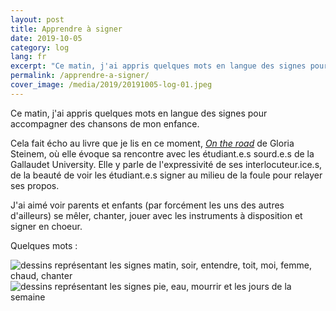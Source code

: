 ```yaml
---
layout: post
title: Apprendre à signer
date: 2019-10-05
category: log
lang: fr
excerpt: "Ce matin, j'ai appris quelques mots en langue des signes pour accompagner des chansons de mon enfance. C'était chouette."
permalink: /apprendre-a-signer/
cover_image: /media/2019/20191005-log-01.jpeg
---
```


Ce matin, j'ai appris quelques mots en langue des signes pour accompagner des chansons de mon enfance.

Cela fait écho au livre que je lis en ce moment, [*On the road*](https://www.lalibrairie.com/livres/ma-vie-sur-la-route--memoires-d-une-icone-feministe_0-5478155_9791033902874.html) de Gloria Steinem, où elle évoque sa rencontre avec les étudiant.e.s sourd.e.s de la Gallaudet University. Elle y parle de l'expressivité de ses interlocuteur.ice.s, de la beauté de voir les étudiant.e.s signer au milieu de la foule pour relayer ses propos.

J'ai aimé voir parents et enfants (par forcément les uns des autres d'ailleurs) se mêler, chanter, jouer avec les instruments à disposition et signer en choeur.

Quelques mots :

<img src="{{ site.baseurl }}/media/2019/20191005-log-01.jpeg" alt="dessins représentant les signes matin, soir, entendre, toit, moi, femme, chaud, chanter">
<img src="{{ site.baseurl }}/media/2019/20191005-log-02.jpeg" alt="dessins représentant les signes pie, eau, mourrir et les jours de la semaine">
